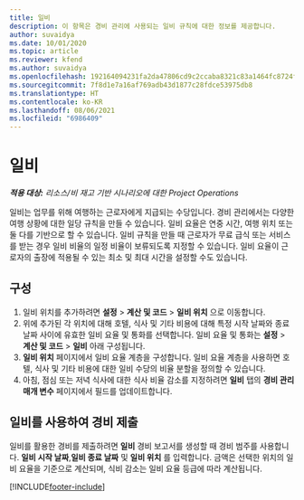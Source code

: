 ```yaml
---
title: 일비
description: 이 항목은 경비 관리에 사용되는 일비 규칙에 대한 정보를 제공합니다.
author: suvaidya
ms.date: 10/01/2020
ms.topic: article
ms.reviewer: kfend
ms.author: suvaidya
ms.openlocfilehash: 192164094231fa2da47806cd9c2ccaba8321c83a1464fc8724fa0d0a7618660f
ms.sourcegitcommit: 7f8d1e7a16af769adb43d1877c28fdce53975db8
ms.translationtype: HT
ms.contentlocale: ko-KR
ms.lasthandoff: 08/06/2021
ms.locfileid: "6986409"
---
```

# <a name="per-diems"></a>일비

_**적용 대상:** 리소스/비 재고 기반 시나리오에 대한 Project Operations_


일비는 업무를 위해 여행하는 근로자에게 지급되는 수당입니다. 경비 관리에서는 다양한 여행 상황에 대한 일당 규칙을 만들 수 있습니다. 일비 요율은 연중 시간, 여행 위치 또는 둘 다를 기반으로 할 수 있습니다. 일비 규칙을 만들 때 근로자가 무료 급식 또는 서비스를 받는 경우 일비 비율의 일정 비율이 보류되도록 지정할 수 있습니다. 일비 요율이 근로자의 출장에 적용될 수 있는 최소 및 최대 시간을 설정할 수도 있습니다.

## <a name="configuration"></a>구성 

1. 일비 위치를 추가하려면 **설정** > **계산 및 코드** > **일비 위치** 으로 이동합니다.
2. 위에 추가된 각 위치에 대해 호텔, 식사 및 기타 비용에 대해 특정 시작 날짜와 종료 날짜 사이에 유효한 일비 요율 및 통화를 선택합니다. 일비 요율 및 통화는 **설정** > **계산 및 코드** > **일비** 아래 구성됩니다.
3. **일비 위치** 페이지에서 일비 요율 계층을 구성합니다. 일비 요율 계층을 사용하면 호텔, 식사 및 기타 비용에 대한 일비 수당의 비율 분할을 정의할 수 있습니다. 
4. 아침, 점심 또는 저녁 식사에 대한 식사 비율 감소를 지정하려면 **일비** 탭의 **경비 관리 매개 변수** 페이지에서 필드를 업데이트합니다. 
    
## <a name="submit-expenses-using-per-diem"></a>일비를 사용하여 경비 제출
일비를 활용한 경비를 제출하려면 **일비** 경비 보고서를 생성할 때 경비 범주를 사용합니다. **일비 시작 날짜**,**일비 종료 날짜** 및 **일비 위치** 를 입력합니다. 금액은 선택한 위치의 일비 요율을 기준으로 계산되며, 식비 감소는 일비 요율 등급에 따라 계산됩니다.


[!INCLUDE[footer-include](../includes/footer-banner.md)]